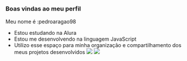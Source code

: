#
### Boas vindas ao meu perfil 
Meu nome é :pedroaragao98
- Estou estudando na Alura
- Estou me desenvolvendo na linguagem JavaScript
- Utilizo esse espaço para minha organização e compartilhamento dos meus projetos desenvolvidos
![](https://media1.tenor.com/m/yPzJmsdmWakAAAAC/dwight-the-office.gif)
![](https://tenor.com/pt-BR/view/hd-smirk-gif-7206957141966421326)
